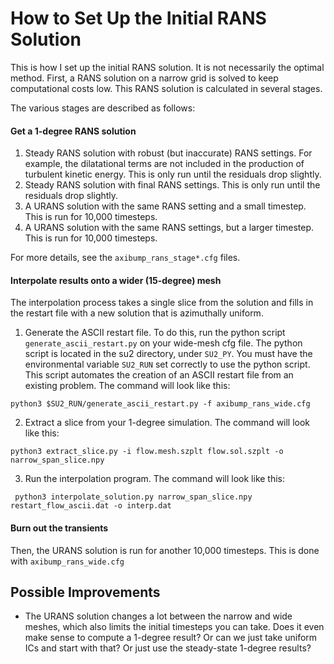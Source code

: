 How to Set Up the Initial RANS Solution
=======================================

This is how I set up the initial RANS solution.  It is not necessarily the
optimal method. First, a RANS solution on a narrow grid is solved to keep
computational costs low. This RANS solution is calculated in several stages.

The various stages are described as follows:

#### Get a 1-degree RANS solution

1. Steady RANS solution with robust (but inaccurate) RANS settings. For
   example, the dilatational terms are not included in the production of
   turbulent kinetic energy. This is only run until the residuals drop
   slightly.
2. Steady RANS solution with final RANS settings. This is only run until
   the residuals drop slightly.
3. A URANS solution with the same RANS setting and a small timestep. This
   is run for 10,000 timesteps.
4. A URANS solution with the same RANS settings, but a larger timestep.
   This is run for 10,000 timesteps.

For more details, see the `axibump_rans_stage*.cfg` files.

#### Interpolate results onto a wider (15-degree) mesh

The interpolation process takes a single slice from the solution and
fills in the restart file with a new solution that is azimuthally uniform.

1. Generate the ASCII restart file. To do this, run the python script `generate_ascii_restart.py`
  on your wide-mesh cfg file.  The python script is located in the su2 directory, under
  `SU2_PY`.  You must have the environmental variable `SU2_RUN` set correctly to use the python
  script. This script automates the creation of an ASCII restart file from an existing problem.
  The command will look like this:
```
python3 $SU2_RUN/generate_ascii_restart.py -f axibump_rans_wide.cfg
```
2. Extract a slice from your 1-degree simulation. The command will look like this:
```
python3 extract_slice.py -i flow.mesh.szplt flow.sol.szplt -o narrow_span_slice.npy
```
3. Run the interpolation program. The command will look like this:
```
 python3 interpolate_solution.py narrow_span_slice.npy restart_flow_ascii.dat -o interp.dat
```

#### Burn out the transients

Then, the URANS solution is run for another 10,000 timesteps. This
is done with `axibump_rans_wide.cfg`

Possible Improvements
---------------------

+ The URANS solution changes a lot between the narrow and wide
  meshes, which also limits the initial timesteps you can take.
  Does it even make sense to compute a 1-degree result? Or can
  we just take uniform ICs and start with that? Or just use the
  steady-state 1-degree results?
